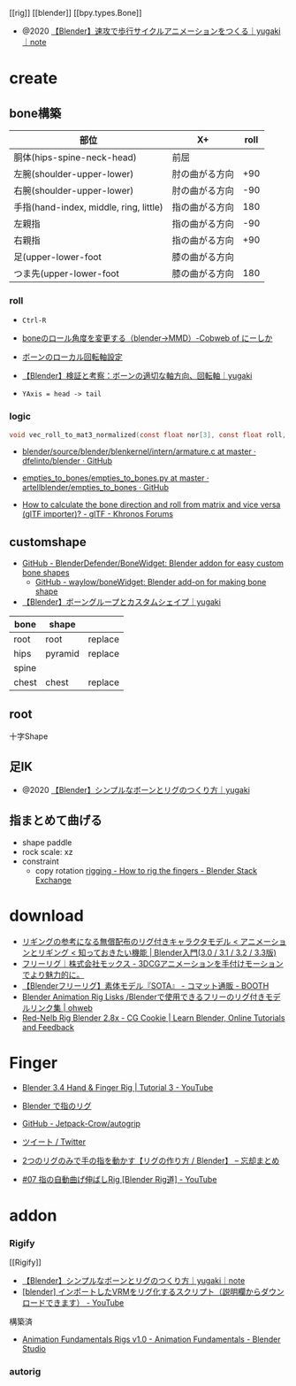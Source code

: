 [[rig]]
[[blender]]
[[bpy.types.Bone]]

- @2020 [【Blender】速攻で歩行サイクルアニメーションをつくる｜yugaki｜note](https://note.com/info_/n/ndccf33cd8975)
# create
## bone構築

|部位|X+|roll|
| - |  - |  - |
|胴体(hips-spine-neck-head)|前屈|
|左腕(shoulder-upper-lower)|肘の曲がる方向|+90|
|右腕(shoulder-upper-lower)|肘の曲がる方向|-90|
|手指(hand-index, middle, ring, little)|指の曲がる方向|180|
|左親指|指の曲がる方向|-90|
|右親指|指の曲がる方向|+90|
|足(upper-lower-foot|膝の曲がる方向|
|つま先(upper-lower-foot|膝の曲がる方向|180|

### roll
- `Ctrl-R`
- [boneのロール角度を変更する（blender→MMD）-Cobweb of にーしか](http://24ka.blog.fc2.com/blog-entry-1290.html)
- [ボーンのローカル回転軸設定](https://dskjal.com/blender/local-axis-setting.html)
- [【Blender】検証と考察：ボーンの適切な軸方向、回転軸｜yugaki](https://note.com/info_/n/n5b7e732f7e74)

- `YAxis = head -> tail`

### logic
```c
void vec_roll_to_mat3_normalized(const float nor[3], const float roll, float r_mat[3][3]);
```
- [blender/source/blender/blenkernel/intern/armature.c at master · dfelinto/blender · GitHub](https://github.com/dfelinto/blender/blob/master/source/blender/blenkernel/intern/armature.c#L2084) 

- [empties_to_bones/empties_to_bones.py at master · artellblender/empties_to_bones · GitHub](https://github.com/artellblender/empties_to_bones/blob/master/empties_to_bones.py#L49)

- [How to calculate the bone direction and roll from matrix and vice versa (glTF importer)? - glTF - Khronos Forums](https://community.khronos.org/t/how-to-calculate-the-bone-direction-and-roll-from-matrix-and-vice-versa-gltf-importer/109473/3)

## customshape
- [GitHub - BlenderDefender/BoneWidget: Blender addon for easy custom bone shapes](https://github.com/BlenderDefender/boneWidget)
	- [GitHub - waylow/boneWidget: Blender add-on for making bone shape](https://github.com/waylow/boneWidget)
- [【Blender】ボーングループとカスタムシェイプ｜yugaki](https://note.com/info_/n/n43e63ad9fec3)

|bone|shape||
|-|-|-|
|root|root|replace|
|hips|pyramid|replace|
|spine|||
|chest|chest|replace|


## root
十字Shape

## 足IK
- @2020 [【Blender】シンプルなボーンとリグのつくり方｜yugaki](https://note.com/info_/n/nb0ee9f7d2d0a)

## 指まとめて曲げる
- shape paddle
- rock scale: xz
- constraint
	- copy rotation [rigging - How to rig the fingers - Blender Stack Exchange](https://blender.stackexchange.com/questions/162255/how-to-rig-the-fingers)

# download
- [リギングの参考になる無償配布のリグ付きキャラクタモデル < アニメーションとリギング < 知っておきたい機能 | Blender入門(3.0 / 3.1 / 3.2 / 3.3版)](https://blender3d.biz/knowledge_animationandrigging_distributedfreerigmodels.html)
- [フリーリグ｜株式会社モックス - 3DCGアニメーションを手付けモーションでより魅力的に。](https://mox-motion.com/freerig/)
- [【Blenderフリーリグ】素体モデル『SOTA』 - コマット通販 - BOOTH](https://booth.pm/ja/items/2165393)
- [Blender Animation Rig Lisks /Blenderで使用できるフリーのリグ付きモデルリンク集 | ohweb](https://ohweb.work/blender-animation-rig-lisks/)
- [Red-Nelb Rig Blender 2.8x - CG Cookie | Learn Blender, Online Tutorials and Feedback](https://cgcookie.com/downloads/red-nelb-rig-blender-2-8x?utm_source=blendernation&utm_content=red-nelb-rig-blender-2-8x)

# Finger
- [Blender 3.4 Hand & Finger Rig | Tutorial 3 - YouTube](https://www.youtube.com/watch?v=wBfSA1mDATY&ab_channel=MKGraphics)
- [Blender で指のリグ](https://dskjal.com/blender/finger-rig.html)
- [GitHub - Jetpack-Crow/autogrip](https://github.com/Jetpack-Crow/autogrip)

- [ツイート / Twitter](https://twitter.com/Bookyakuno/status/1464862521115176960)
- [2つのリグのみで手の指を動かす【リグの作り方 / Blender】 – 忘却まとめ](https://bookyakuno.com/control-fingers-with-only-two-rigs/)

- [#07 指の自動曲げ伸ばしRig [Blender Rig道] - YouTube](https://www.youtube.com/watch?v=WLdm0b9yMn4&ab_channel=Yonaoshi3D)

# addon
### Rigify
[[Rigify]]

- [【Blender】シンプルなボーンとリグのつくり方｜yugaki｜note](https://note.com/info_/n/nb0ee9f7d2d0a)
- [[blender] インポートしたVRMをリグ化するスクリプト（説明欄からダウンロードできます） - YouTube](https://www.youtube.com/watch?v=NPmhARRFYDk&ab_channel=%E3%81%8B%E3%82%93%E3%81%9F%E3%81%9F)

構築済
- [Animation Fundamentals Rigs v1.0 - Animation Fundamentals - Blender Studio](https://studio.blender.org/training/animation-fundamentals/5d69ab4dea6789db11ee65d1/)

### autorig

